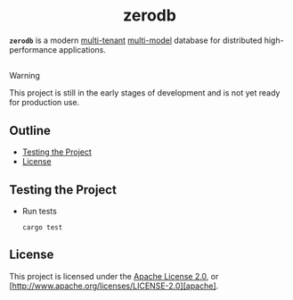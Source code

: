 <div align="center">
  <!-- <a href="https://github.com/zerocore-ai/zerodb" target="_blank">
    <img src="https://raw.githubusercontent.com/zerocore-ai/zerodb/main/assets/a_logo.png" alt="zerodb Logo" width="100"></img>
  </a> -->

  <h1 align="center">zerodb</h1>
<!--
  <p>
    <a href="https://crates.io/crates/zerodb">
      <img src="https://img.shields.io/crates/v/zerodb?label=crates" alt="Crate">
    </a>
    <a href="https://codecov.io/gh/zerocore-ai/zerodb">
      <img src="https://codecov.io/gh/zerocore-ai/zerodb/branch/main/graph/badge.svg?token=SOMETOKEN" alt="Code Coverage"/>
    </a>
    <a href="https://github.com/zerocore-ai/zerodb/actions?query=">
      <img src="https://github.com/zerocore-ai/zerodb/actions/workflows/tests_and_checks.yml/badge.svg" alt="Build Status">
    </a>
    <a href="https://github.com/zerocore-ai/zerodb/blob/main/LICENSE">
      <img src="https://img.shields.io/badge/License-Apache%202.0-blue.svg" alt="License">
    </a>
    <a href="https://docs.rs/zerodb">
      <img src="https://img.shields.io/static/v1?label=Docs&message=docs.rs&color=blue" alt="Docs">
    </a>
  </p> -->
</div>

**`zerodb`** is a modern [multi-tenant][multi_tenant] [multi-model][multi_model] database for distributed high-performance applications.

##

> [!WARNING]
> This project is still in the early stages of development and is not yet ready for production use.

##

## Outline

- [Testing the Project](#testing-the-project)
- [License](#license)

## Testing the Project

- Run tests

  ```console
  cargo test
  ```

## License

This project is licensed under the [Apache License 2.0](./LICENSE), or
[http://www.apache.org/licenses/LICENSE-2.0][apache].


[multi_tenant]: https://en.wikipedia.org/wiki/Multitenancy
[multi_model]: https://en.wikipedia.org/wiki/Multi-model_database
